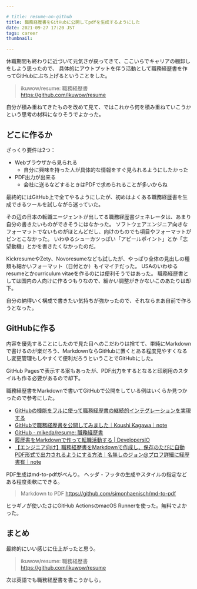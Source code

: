 ```yaml
---

# title: resume-on-github
title: 職務経歴書をGitHubに公開してpdfを生成するようにした
date: 2021-09-27 17:20 JST
tags: career
thumbnail:

---
```



休職期間も終わりに近づいて元気さが戻ってきて、ここいらでキャリアの棚卸しをしよう思ったので、
具体的にアウトプットを伴う活動として職務経歴書を作ってGitHubにぶち上げるということをした。

> ikuwow/resume: 職務経歴書  
> https://github.com/ikuwow/resume

自分が積み重ねてきたものを改めて見て、ではこれから何を積み重ねていこうかという思考の材料になりそうでよかった。

## どこに作るか

ざっくり要件は2つ：

* Webブラウザから見られる
  * 自分に興味を持った人が具体的な情報をすぐ見られるようにしたかった
* PDF出力が出来る
  * 会社に送るなどするときはPDFで求められることが多いからね

最終的にはGitHub上で全てやるようにしたが、初めはよくある職務経歴書を生成できるツールを試しながら迷っていた。

その辺の日本の転職エージェントが出してる職務経歴書ジェネレータは、あまり自分の書きたいものができそうにはなかった。
ソフトウェアエンジニア向きなフォーマットでないものがほとんどだし、向けのものでも項目やフォーマットがピンとこなかった。
いわゆるシューカツっぽい「アピールポイント」とか「志望動機」とかを書きたくなかったのだ。

KickresumeやZety、Novoresumeなども試したが、やっぱり全体の見出しの種類も細かいフォーマット（日付とか）もイマイチだった。
USAのいわゆるresumeとかcurriculum vitaeを作るのには便利そうではあった。
職務経歴書としては国内の人向けに作るつもりなので、細かい調整がきかないこのあたりは却下。

自分の納得いく構成で書きたい気持ちが強かったので、それならまあ自前で作ろうとなった。

## GitHubに作る

内容を優先することにしたので見た目へのこだわりは捨てて、単純にMarkdownで書けるのが楽だろう、MarkdownならGitHubに置くとある程度見やすくなるし変更管理もしやすくて便利だろうということでGitHubにした。

GitHub Pagesで表示する案もあったが、PDF出力をするとなると印刷用のスタイルも作る必要があるので却下。

職務経歴書をMarkdownで書いてGitHubで公開をしている例はいくらか見つかったので参考にした。

* [GitHubの機能をフルに使って職務経歴書の継続的インテグレーションを実現する](https://zenn.dev/ryo_kawamata/articles/resume-on-github)
* [GitHubで職務経歴書を公開してみました｜Koushi Kagawa｜note](https://note.com/koushikagawa/n/n0cab6bebc80d)
* [GitHub - mikeda/resume: 職務経歴書](https://github.com/mikeda/resume)
* [履歴書をMarkdownで作って転職活動する | DevelopersIO](https://dev.classmethod.jp/articles/markdown-cv/)
* [【エンジニア向け】職務経歴書をMarkdownで作成し、保存のたびに自動PDF形式で出力されるようにする方法｜名無しのジョン@プロフ詳細に経歴書有｜note](https://note.com/iga34engineer/n/n7df9e8883fc5)

PDF生成はmd-to-pdfがべんり。
ヘッダ・フッタの生成やスタイルの指定などある程度柔軟にできる。

> Markdown to PDF
> https://github.com/simonhaenisch/md-to-pdf

ヒラギノが使いたさにGitHub ActionsのmacOS Runnerを使った。無料でよかった。

## まとめ

最終的にいい感じに仕上がったと思う。

> ikuwow/resume: 職務経歴書  
> https://github.com/ikuwow/resume

次は英語でも職務経歴書を書こうかしら。
